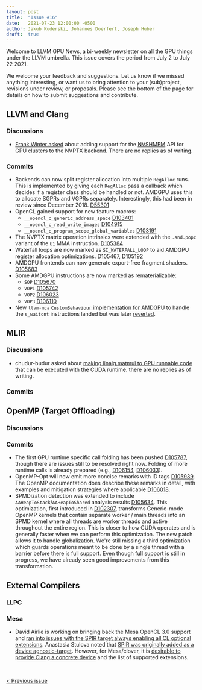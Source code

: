 ```yaml
---
layout: post
title:  "Issue #16"
date:   2021-07-23 12:00:00 -0500
author: Jakub Kuderski, Johannes Doerfert, Joseph Huber
draft:  true
---
```


Welcome to LLVM GPU News, a bi-weekly newsletter on all the GPU things under the LLVM umbrella.
This issue covers the period from July 2 to July 22 2021.

We welcome your feedback and suggestions. Let us know if we missed anything interesting, or want us to bring attention to your (sub)project, revisions under review, or proposals. Please see the bottom of the page for details on how to submit suggestions and contribute.


##  LLVM and Clang

### Discussions

*  [Frank Winter asked](https://lists.llvm.org/pipermail/llvm-dev/2021-July/151826.html) about adding support for the [NVSHMEM](https://developer.nvidia.com/nvshmem) API for GPU clusters to the NVPTX backend. There are no replies as of writing.


### Commits

*  Backends can now split register allocation into multiple `RegAlloc` runs. This is implemented by giving each `RegAlloc` pass a callback which decides if a register class should be handled or not. AMDGPU uses this to allocate SGPRs and VGPRs separately. Interestingly, this had been in review since December 2018. [D55301](https://reviews.llvm.org/D55301)
*  OpenCL gained support for new feature macros:
   *  `__opencl_c_generic_address_space` [D103401](https://reviews.llvm.org/D103401)
   *  `__opencl_c_read_write_images` [D104915](https://reviews.llvm.org/D104915)
   *  `__opencl_c_program_scope_global_variables` [D103191](https://reviews.llvm.org/D103191)
*  The NVPTX matrix operation intrinsics were extended with the `.and.popc` variant of the `b1` MMA instruction. [D105384](https://reviews.llvm.org/D105384)
*  Waterfall loops are now marked as `SI_WATERFALL_LOOP` to aid AMDGPU register allocation optimizations. [D105467](https://reviews.llvm.org/D105467), [D105192](https://reviews.llvm.org/D105192)
*  AMDGPU frontends can now generate export-free fragment shaders. [D105683](https://reviews.llvm.org/D105683)
*  Some AMDGPU instructions are now marked as rematerializable:
   *  `SOP` [D105670](https://reviews.llvm.org/D105670)
   *  `VOP1` [D105742](https://reviews.llvm.org/D105742)
   *  `VOP2` [D106023](https://reviews.llvm.org/D106023)
   *  `VOP3` [D106110](https://reviews.llvm.org/D106110)
*  New `llvm-mca` [`CustomBehaviour` implementation for AMDGPU](https://reviews.llvm.org/D104730) to handle the `s_waitcnt` instructions landed but was later [reverted](https://reviews.llvm.org/rGd38b9f1f31b1fa8ee885cfcd4ee7bd69771088c8).


## MLIR

### Discussions

*  chudur-budur asked about [making linalg.matmul to GPU runnable code](https://llvm.discourse.group/t/making-linalg-matmul-to-gpu-runnable-code/3910) that can be executed with the CUDA runtime. there are no replies as of writing.

### Commits


## OpenMP (Target Offloading)

### Discussions

### Commits

*  The first GPU runtime specific call folding has been pushed [D105787](https://reviews.llvm.org/D105787), though there are issues still to be resolved right now. Folding of more runtime calls is already prepared (e.g., [D106154](https://reviews.llvm.org/D106154), [D106033](https://reviews.llvm.org/D106033)).
*  OpenMP-Opt will now emit more concise remarks with ID tags [D105939](https://reviews.llvm.org/D105939). The OpenMP documentation does describe these remarks in detail, with examples and mitigation strategies where applicable [D106018](https://reviews.llvm.org/D106018).
*  SPMDization detection was extended to include `AAHeapToStack`/`AAHeapToShared` analysis results [D105634](https://reviews.llvm.org/D105634). This optimization, first introduced in [D102307](https://reviews.llvm.org/D102307), transforms Generic-mode OpenMP kernels that contain separate worker / main threads into an SPMD kernel where all threads are worker threads and active throughout the entire region. This is closer to how CUDA operates and is generally faster when we can perform this optimization. The new patch allows it to handle globalization. We're still missing a third optimization which guards operations meant to be done by a single thread with a barrier before there is full support. Even though full support is still in progress, we have already seen good improvements from this transformation.


## External Compilers

### LLPC

### Mesa

*  David Airlie is working on bringing back the Mesa OpenCL 3.0 support and [ran into issues with the SPIR target always enabling all CL optional extensions](https://lists.llvm.org/pipermail/cfe-dev/2021-July/068522.html). Anastasia Stulova noted that [SPIR was originally added as a device agnostic-target](https://lists.llvm.org/pipermail/cfe-dev/2021-July/068526.html). However, for Mesa/clover, it is [desirable to provide Clang a concrete device](https://lists.llvm.org/pipermail/cfe-dev/2021-July/068527.html) and the list of supported extensions.

<br/>
<p style="text-align:left;">
    <a href="{% post_url 2021-07-02-issue-15 %}"> < Previous issue</a>
    <span style="float:right;">
        <!--<a href="{% post_url 2021-08-06-issue-17 %}"> Next issue > </a>-->
    </span>
</p>

